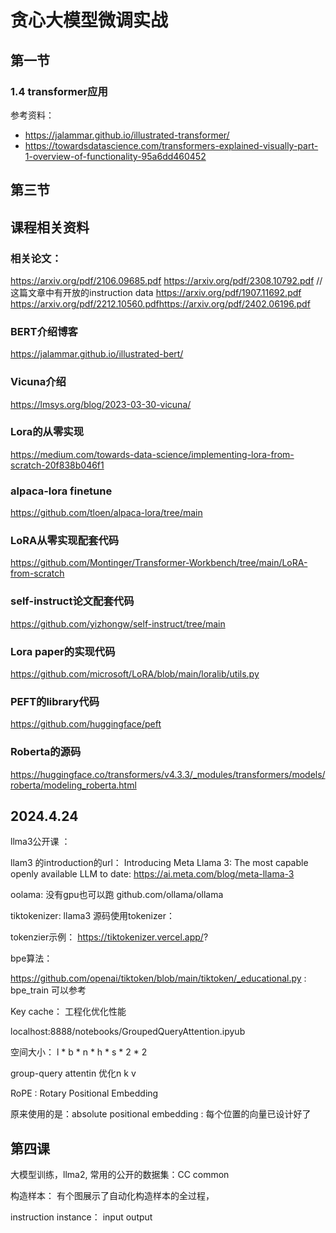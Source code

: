 # 贪心大模型微调实战
## 第一节 

### 1.4 transformer应用

参考资料：
* https://jalammar.github.io/illustrated-transformer/
* https://towardsdatascience.com/transformers-explained-visually-part-1-overview-of-functionality-95a6dd460452


## 第三节

## 课程相关资料

### 相关论文：
https://arxiv.org/pdf/2106.09685.pdf
https://arxiv.org/pdf/2308.10792.pdf   // 这篇文章中有开放的instruction data
https://arxiv.org/pdf/1907.11692.pdf
https://arxiv.org/pdf/2212.10560.pdfhttps://arxiv.org/pdf/2402.06196.pdf

### BERT介绍博客
https://jalammar.github.io/illustrated-bert/
### Vicuna介绍
https://lmsys.org/blog/2023-03-30-vicuna/
### Lora的从零实现
https://medium.com/towards-data-science/implementing-lora-from-scratch-20f838b046f1

### alpaca-lora finetune
https://github.com/tloen/alpaca-lora/tree/main
### LoRA从零实现配套代码
https://github.com/Montinger/Transformer-Workbench/tree/main/LoRA-from-scratch
### self-instruct论文配套代码
https://github.com/yizhongw/self-instruct/tree/main
### Lora paper的实现代码
https://github.com/microsoft/LoRA/blob/main/loralib/utils.py
### PEFT的library代码
https://github.com/huggingface/peft
### Roberta的源码
https://huggingface.co/transformers/v4.3.3/_modules/transformers/models/roberta/modeling_roberta.html



## 2024.4.24

llma3公开课  ：

llam3 的introduction的url：
Introducing Meta Llama 3: The most capable openly available LLM to date: https://ai.meta.com/blog/meta-llama-3


oolama: 没有gpu也可以跑
github.com/ollama/ollama


tiktokenizer:
llama3 源码使用tokenizer：

tokenzier示例：
https://tiktokenizer.vercel.app/?

bpe算法：

https://github.com/openai/tiktoken/blob/main/tiktoken/_educational.py :  bpe_train  可以参考


Key cache： 工程化优化性能

localhost:8888/notebooks/GroupedQueryAttention.ipyub  

空间大小： l * b * n * h * s  * 2 * 2

group-query attentin 优化n  k v


RoPE : Rotary Positional Embedding

原来使用的是：absolute positional embedding  : 每个位置的向量已设计好了


## 第四课

大模型训练，llma2, 常用的公开的数据集：CC  common 

构造样本： 有个图展示了自动化构造样本的全过程，  

instruction
instance： input output








